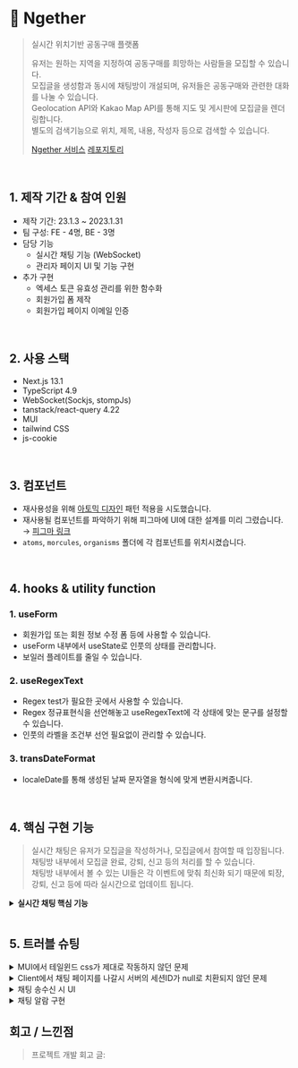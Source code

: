 # 🛒 Ngether
>실시간 위치기반 공동구매 플랫폼  
>
>유저는 원하는 지역을 지정하여 공동구매를 희망하는 사람들을 모집할 수 있습니다.  
>모집글을 생성함과 동시에 채팅방이 개설되며, 유저들은 공동구매와 관련한 대화를 나눌 수 있습니다.  
>Geolocation API와 Kakao Map API를 통해 지도 및 게시판에 모집글을 렌더링합니다.   
>별도의 검색기능으로 위치, 제목, 내용, 작성자 등으로 검색할 수 있습니다.  
>
>[Ngether 서비스](https:/ngether.xyz)
>[레포지토리](http://github.com/codestates-seb/seb41_main_024/issues?page=3&q=assignee%3ASHWsgithub+is%3Aclosed)

</br>

## 1. 제작 기간 & 참여 인원
- 제작 기간: 23.1.3 ~ 2023.1.31
- 팀 구성: FE - 4명, BE - 3명
- 담당 기능
  -  실시간 채팅 기능 (WebSocket)
  -  관리자 페이지 UI 및 기능 구현
- 추가 구현
  -  엑세스 토큰 유효성 관리를 위한 함수화
  -  회원가입 폼 제작
  -  회원가입 페이지 이메일 인증

</br>

## 2. 사용 스택
- Next.js 13.1
- TypeScript 4.9
- WebSocket(Sockjs, stompJs)
- tanstack/react-query 4.22
- MUI
- tailwind CSS
- js-cookie

</br>

## 3. 컴포넌트
- 재사용성을 위해 [아토믹 디자인](https://fe-developers.kakaoent.com/2022/220505-how-page-part-use-atomic-design-system/) 패턴 적용을 시도했습니다.
- 재사용될 컴포넌트를 파악하기 위해 피그마에 UI에 대한 설계를 미리 그렸습니다. → [피그마 링크](https://www.figma.com/file/c5ndHFggdYDwI79WPIBJQp/Ngether?node-id=0%3A1&t=dZwcfnnKq3tK5ELi-1) 
- `atoms`, `morcules`, `organisms` 폴더에 각 컴포넌트를 위치시켰습니다.

</br>

## 4. hooks & utility function
### 1. useForm
- 회원가입 또는 회원 정보 수정 폼 등에 사용할 수 있습니다.
- useForm 내부에서 useState로 인풋의 상태를 관리합니다.
- 보일러 플레이트를 줄일 수 있습니다.
### 2. useRegexText
- Regex test가 필요한 곳에서 사용할 수 있습니다.
- Regex 정규표현식을 선언해놓고 useRegexText에 각 상태에 맞는 문구를 설정할 수 있습니다.
- 인풋의 라벨을 조건부 선언 필요없이 관리할 수 있습니다.
### 3. transDateFormat
- localeDate를 통해 생성된 날짜 문자열을 형식에 맞게 변환시켜줍니다.

</br>

## 4. 핵심 구현 기능
>실시간 채팅은 유저가 모집글을 작성하거나, 모집글에서 참여할 때 입장됩니다.  
>채팅방 내부에서 모집글 완료, 강퇴, 신고 등의 처리를 할 수 있습니다.  
>채팅방 내부에서 볼 수 있는 UI들은 각 이벤트에 맞춰 최신화 되기 때문에 퇴장, 강퇴, 신고 등에 따라 실시간으로 업데이트 됩니다.

<details>
<summary><b>실시간 채팅 핵심 기능</b></summary>
<div markdown="1">

## 1. 전체 흐름
![image](https://user-images.githubusercontent.com/111102006/216899026-b85e5c99-144e-4a66-a4e6-740c37684d92.png)

## 2. 채팅방 입장 → [코드](https://github.com/codestates-seb/seb41_main_024/blob/main/client/hooks/useWebSocketClient.ts)
>채팅에 관련한 대화내용, 멤버 등의 상태를 하나의 hook으로 만들어 관리했습니다.  
>해당 훅은 useEffect를 통해 채팅페이지에 접근시 실행됩니다.  
>채팅방 인원이 아니라면 잘못된 접근이라는 문구를 보여주거나 로딩 써클을 보여줍니다.
  
### 2.1 채팅 참여자 여부 확인
![image](https://user-images.githubusercontent.com/111102006/216907374-b876fe42-aab0-4782-ab5a-9e20057690d8.png)
- 채팅 페이지로 이동하게 되면 채팅 참여자 중 이동한 유저가 있는지 확인합니다.
- 존재하지 않는다면 해당 유저는 채팅방에 접근할 수 없습니다.

### 2.2 채팅 기록 최신화
![image](https://user-images.githubusercontent.com/111102006/216906912-3d431057-7697-4f0f-aa6e-ec6b2a0c1b81.png)
- 서버에 채팅방 입장 요청을 보내고, 채팅방 내역을 요청해 채팅 기록의 상태를 최신으로 갱신합니다.

### 2.3 웹소켓 pub-sub
![image](https://user-images.githubusercontent.com/111102006/216905908-cf0d1aed-029f-4b13-8a40-e15a0e2c6828.png)
- 유저가 입장할 경우 웹소켓 클라이언트를 생성합니다.
  
  - 웹소켓 클라이언트를 통해 서버의 웹소켓에 연결하고 pub-sub을 맺습니다.
  - 구독 후 전송되는 메세지의 타입에 따라 상태를 최신으로 유지하기 위한 요청을 합니다.
  
</div>
</details>

</br>

## 5. 트러블 슈팅
<details>
<summary>MUI에서 테일윈드 css가 제대로 작동하지 않던 문제</summary>
<div markdown="1">
  
  - MUI의 컴포넌트를 주어진 property나 sx가 아닌 더 효율성있게 수정하길 원했습니다.  
>        - MUI 컴포넌트에 className으로 테일윈드의 방식을 적용했지만 일부 css들이 작동하지 않아 지체됐습니다.  
>        - 이는 별도의 config 설정(preflight) 및 MUI의 StyledEngineProvider를 통해 해결했습니다.    
        - https://github.com/vercel/next.js/discussions/32565  
        - https://levelup.gitconnected.com/using-material-ui-with-next-js-13-and-tailwind-css-41c201855dcf  
        
</div>
</details>


<details>
<summary>Client에서 채팅 페이지를 나갈시 서버의 세션ID가 null로 치환되지 않던 문제</summary>
<div markdown="1">
  
  - Websocket의 subscribe를 끊어주는 코드가 필요했습니다.  
>        - 세션ID가 null로 변해야 전송된 채팅을 읽은 유저와 안 읽은 유저로 나눠 읽음처리를 할 수 있었습니다.  
>        - useEffet에 return으로 익명함수를 넣어 웹소켓 클라이언트를 disconnect 시켜 해결했습니다.
</div>
</details>
<details>
<summary>채팅 송수신 시 UI</summary>
<div markdown="1">
  
  - 새로운 메세지로 상태가 변경될 때 채팅 풍선 element가 생성은 되지만 직접 스크롤을 내려야 했습니다.  
>        - 채팅 아래에 별도의 div를 만들어 useRef로 참조했습니다.  
>        - 메세지 상태가 변경될 때마다 scrollIntoView 메소드로 가장 아래로 이동하게 해 더 나은 유저 경험을 만들었습니다.        
</div>
</details> 
<details>
<summary>채팅 알람 구현</summary>
<div markdown="1">
  
  - 채팅 알람을 구현하기 위해 고안한 첫 번째 방법은 롱 폴링이었습니다.  
    (로그인 시 롱 폴링 재귀함수 실행, 서버에서 connection을 5초간 유지 -> 안읽은 메세지 없을 시 time out 에러, 있을 시 true 리턴)  
>        - 처음엔 롱폴링을 _app.tsx에서 호출하여 Context로 메세지 탭을 담은 컴포넌트로 보냈습니다.  
>        - 롱폴링을 통한 알람은 성공적이었으나 서버의 db connection에 부하가 왔고, 팀원들과 회의한 결과 db connection을 늘리는 것은 근본적인 해결이 아니라고 결정했습니다.  
>        - 따라서 매 페이지 이동 시 롱폴링에서 보냈던 요청을 실행하고 서버에서는 connection을 없앤 후 즉시 리턴을 받는 방식으로 전환했습니다.        
</div>
</details> 


## 회고 / 느낀점
>프로젝트 개발 회고 글: 

